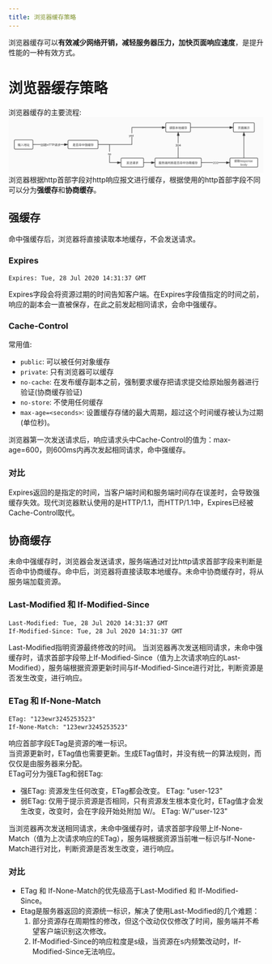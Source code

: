 ```yaml
---
title: 浏览器缓存策略
---
```


浏览器缓存可以**有效减少网络开销，减轻服务器压力，加快页面响应速度**，是提升性能的一种有效方式。 
<!-- more -->

# 浏览器缓存策略
浏览器缓存的主要流程: 
![cache](../assets/cache.jpg)
浏览器根据http首部字段对http响应报文进行缓存，根据使用的http首部字段不同可以分为**强缓存**和**协商缓存**。
## 强缓存
命中强缓存后，浏览器将直接读取本地缓存，不会发送请求。
### Expires
```
Expires: Tue, 28 Jul 2020 14:31:37 GMT
```
Expires字段会将资源过期的时间告知客户端。在Expires字段值指定的时间之前，响应的副本会一直被保存，在此之前发起相同请求，会命中强缓存。
### Cache-Control
常用值: 
- `public`: 可以被任何对象缓存
- `private`: 只有浏览器可以缓存
- `no-cache`: 在发布缓存副本之前，强制要求缓存把请求提交给原始服务器进行验证(协商缓存验证)
- `no-store`: 不使用任何缓存
- `max-age=<seconds>`: 设置缓存存储的最大周期，超过这个时间缓存被认为过期(单位秒)。

浏览器第一次发送请求后，响应请求头中Cache-Control的值为：max-age=600，则600ms内再次发起相同请求，命中强缓存。

### 对比
Expires返回的是指定的时间，当客户端时间和服务端时间存在误差时，会导致强缓存失效。现代浏览器默认使用的是HTTP/1.1，而HTTP/1.1中，Expires已经被Cache-Control取代。

## 协商缓存
未命中强缓存时，浏览器会发送请求，服务端通过对比http请求首部字段来判断是否命中协商缓存。命中后，浏览器将直接读取本地缓存。未命中协商缓存时，将从服务端加载资源。

### Last-Modified 和 If-Modified-Since
```
Last-Modified: Tue, 28 Jul 2020 14:31:37 GMT
If-Modified-Since: Tue, 28 Jul 2020 14:31:37 GMT
```
Last-Modified指明资源最终修改的时间。
当浏览器再次发送相同请求，未命中强缓存时，请求首部字段带上If-Modified-Since（值为上次请求响应的Last-Modified），服务端根据资源更新时间与If-Modified-Since进行对比，判断资源是否发生改变，进行响应。

### ETag 和 If-None-Match
```
ETag: "123ewr3245253523"
If-None-Match: "123ewr3245253523"
```
响应首部字段ETag是资源的唯一标识。  
当资源更新时，ETag值也需要更新。生成ETag值时，并没有统一的算法规则，而仅仅是由服务器来分配。  
ETag可分为强ETag和弱ETag: 
- 强ETag: 资源发生任何改变，ETag都会改变。
    ETag: "user-123"
- 弱ETag: 仅用于提示资源是否相同，只有资源发生根本变化时，ETag值才会发生改变，改变时，会在字段开始处附加 W/。
    ETag: W/"user-123"  

当浏览器再次发送相同请求，未命中强缓存时，请求首部字段带上If-None-Match（值为上次请求响应的ETag），服务端根据资源当前唯一标识与If-None-Match进行对比，判断资源是否发生改变，进行响应。
### 对比
- ETag 和 If-None-Match的优先级高于Last-Modified 和 If-Modified-Since。
- Etag是服务器返回的资源统一标识，解决了使用Last-Modified的几个难题：
    1. 部分资源存在周期性的修改，但这个改动仅仅修改了时间，服务端并不希望客户端识别这次修改。
    2. If-Modified-Since的响应粒度是s级，当资源在s内频繁改动时，If-Modified-Since无法响应。
